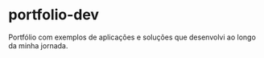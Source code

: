 # portfolio-dev
Portfólio com exemplos de aplicações e soluções que desenvolvi ao longo da minha jornada.
